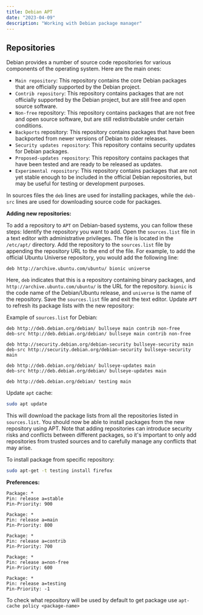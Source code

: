 ```yaml
---
title: Debian APT
date: "2023-04-09"
description: "Working with Debian package manager"
---
```


## Repositories

Debian provides a number of source code repositories for various components of the operating system. Here are the main ones:

- `Main repository`: This repository contains the core Debian packages that are officially supported by the Debian project.
- `Contrib repository`: This repository contains packages that are not officially supported by the Debian project, but are 
  still free and open source software.
- `Non-free` repository: This repository contains packages that are not free and open source software, but are still 
  redistributable under certain conditions.
- `Backports` repository: This repository contains packages that have been backported from newer versions of Debian to older 
  releases.
- `Security updates repository`: This repository contains security updates for Debian packages.
- `Proposed-updates repository`: This repository contains packages that have been tested and are ready to be released as updates.
- `Experimental repository`: This repository contains packages that are not yet stable enough to be included in the official 
  Debian repositories, but may be useful for testing or development purposes.

In sources files the `deb` lines are used for installing packages, while the `deb-src` lines are used for downloading source 
code for packages.

**Adding new repositories:**

To add a repository to `APT` on Debian-based systems, you can follow these steps:
Identify the repository you want to add.
Open the `sources.list` file in a text editor with administrative privileges. The file is located in the `/etc/apt/` directory.
Add the repository to the `sources.list` file by appending the repository URL to the end of the file. For example, to add the 
official Ubuntu Universe repository, you would add the following line:

```
deb http://archive.ubuntu.com/ubuntu/ bionic universe
```

Here, `deb` indicates that this is a repository containing binary packages, and `http://archive.ubuntu.com/ubuntu/` is the URL 
for the repository. `bionic` is the code name of the Debian/Ubuntu release, and `universe` is the name of the repository.
Save the `sources.list` file and exit the text editor. Update `APT` to refresh its package lists with the new repository:

Example of `sources.list` for Debian:

```
deb http://deb.debian.org/debian/ bullseye main contrib non-free
deb-src http://deb.debian.org/debian/ bullseye main contrib non-free

deb http://security.debian.org/debian-security bullseye-security main
deb-src http://security.debian.org/debian-security bullseye-security main

deb http://deb.debian.org/debian/ bullseye-updates main
deb-src http://deb.debian.org/debian/ bullseye-updates main

deb http://deb.debian.org/debian/ testing main
```

Update `apt` cache:

```bash
sudo apt update
```

This will download the package lists from all the repositories listed in `sources.list`. You should now be able to install 
packages from the new repository using APT. Note that adding repositories can introduce security risks and conflicts between 
different packages, so it's important to only add repositories from trusted sources and to carefully manage any conflicts that may arise.

To install package from specific repository:

```bash
sudo apt-get -t testing install firefox
```

**Preferences:**

```
Package: *
Pin: release a=stable
Pin-Priority: 900

Package: *
Pin: release a=main
Pin-Priority: 800

Package: *
Pin: release a=contrib
Pin-Priority: 700

Package: *
Pin: release a=non-free
Pin-Priority: 600

Package: *
Pin: release a=testing
Pin-Priority: -1
```

To check what repository will be used by default to get package use `apt-cache policy <package-name>`
